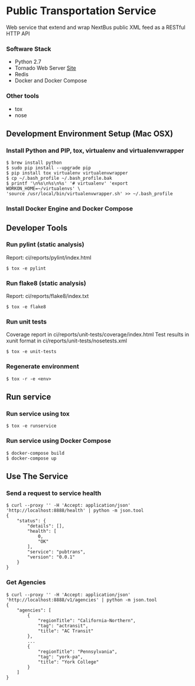 # Public Transportation Service
Web service that extend and wrap NextBus public XML feed as a RESTful HTTP API

### Software Stack

* Python 2.7
* Tornado Web Server [Site](http://www.tornadoweb.org/en/stable/)
* Redis
* Docker and Docker Compose

### Other tools
* tox
* nose

## Development Environment Setup (Mac OSX)

### Install Python and PIP, tox, virtualenv and virtualenvwrapper

```shell
$ brew install python
$ sudo pip install --upgrade pip
$ pip install tox virtualenv virtualenvwrapper
$ cp ~/.bash_profile ~/.bash_profile.bak
$ printf '\n%s\n%s\n%s' '# virtualenv' 'export WORKON_HOME=~/virtualenvs' \
'source /usr/local/bin/virtualenvwrapper.sh' >> ~/.bash_profile
```

### Install Docker Engine and Docker Compose


## Developer Tools

### Run pylint (static analysis)

Report: ci/reports/pylint/index.html

```shell
$ tox -e pylint
```

### Run flake8 (static analysis)
Report: ci/reports/flake8/index.txt

```shell
$ tox -e flake8
```

### Run unit tests
Coverage report in ci/reports/unit-tests/coverage/index.html
Test results in xunit format in ci/reports/unit-tests/nosetests.xml

```shell
$ tox -e unit-tests
```

### Regenerate environment

```shell
$ tox -r -e <env>
```

## Run service

### Run service using tox

```shell
$ tox -e runservice
```

### Run service using Docker Compose

```shell
$ docker-compose build
$ docker-compose up
```

## Use The Service

### Send a request to service health

```shell
$ curl --proxy '' -H 'Accept: application/json' 'http://localhost:8888/health' | python -m json.tool
{
    "status": {
        "details": [],
        "health": [
            0,
            "OK"
        ],
        "service": "pubtrans",
        "version": "0.0.1"
    }
}
```

### Get Agencies

```shell
$ curl --proxy '' -H 'Accept: application/json' 'http://localhost:8888/v1/agencies' | python -m json.tool
{
    "agencies": [
        {
            "regionTitle": "California-Northern",
            "tag": "actransit",
            "title": "AC Transit"
        },
        ...
        {
            "regionTitle": "Pennsylvania",
            "tag": "york-pa",
            "title": "York College"
        }
    ]
}
```
